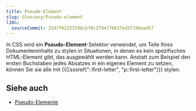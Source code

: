 ```yaml
---
title: Pseudo-Element
slug: Glossary/Pseudo-element
l10n:
  sourceCommit: 2547f622337d6cbf8c3794776b17ed377d6aad57
---
```


In CSS wird ein **Pseudo-Element**-Selektor verwendet, um Teile Ihres Dokumenteninhalts zu stylen in Situationen, in denen es kein spezifisches HTML-Element gibt, das ausgewählt werden kann. Anstatt zum Beispiel den ersten Buchstaben jedes Absatzes in ein eigenes Element zu setzen, können Sie sie alle mit {{Cssxref("::first-letter", "p::first-letter")}} stylen.

## Siehe auch

- [Pseudo-Elemente](/de/docs/Web/CSS/Pseudo-elements)
